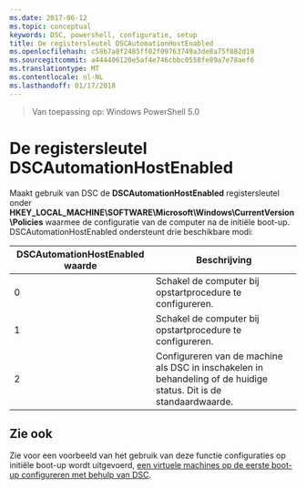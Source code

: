 ```yaml
---
ms.date: 2017-06-12
ms.topic: conceptual
keywords: DSC, powershell, configuratie, setup
title: De registersleutel DSCAutomationHostEnabled
ms.openlocfilehash: c58b7a8f2485ff02f09763749a3de8a75f882d19
ms.sourcegitcommit: a444406120e5af4e746cbbc0558fe89a7e78aef6
ms.translationtype: MT
ms.contentlocale: nl-NL
ms.lasthandoff: 01/17/2018
---
```

>Van toepassing op: Windows PowerShell 5.0

# <a name="dscautomationhostenabled-registry-key"></a>De registersleutel DSCAutomationHostEnabled

Maakt gebruik van DSC de **DSCAutomationHostEnabled** registersleutel onder **HKEY_LOCAL_MACHINE\SOFTWARE\Microsoft\Windows\CurrentVersion\Policies** waarmee de configuratie van de computer na de initiële boot-up.
DSCAutomationHostEnabled ondersteunt drie beschikbare modi:

|  DSCAutomationHostEnabled waarde  |  Beschrijving   | 
|---|---| 
0 | Schakel de computer bij opstartprocedure te configureren. |
1 | Schakel de computer bij opstartprocedure te configureren. |
2 | Configureren van de machine als DSC in inschakelen in behandeling of de huidige status. Dit is de standaardwaarde. |

## <a name="see-also"></a>Zie ook

Zie voor een voorbeeld van het gebruik van deze functie configuraties op initiële boot-up wordt uitgevoerd, [een virtuele machines op de eerste boot-up configureren met behulp van DSC](bootstrapDsc.md).


